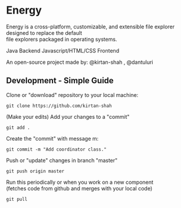 # Energy
Energy is a cross-platform, customizable, and extensible file explorer designed to replace the default  
file explorers packaged in operating systems.  

Java Backend
Javascript/HTML/CSS Frontend


An open-source project made by: @kirtan-shah , @dantuluri

## Development - Simple Guide
Clone or "download" repository to your local machine:
```
git clone https://github.com/kirtan-shah
```
(Make your edits)
Add your changes to a "commit"
```
git add .
```
Create the "commit" with message m:
```
git commit -m "Add coordinator class."
```
Push or "update" changes in branch "master"
```
git push origin master
```
Run this periodically or when you work on a new component  
(fetches code from github and merges with your local code)
```
git pull
```
